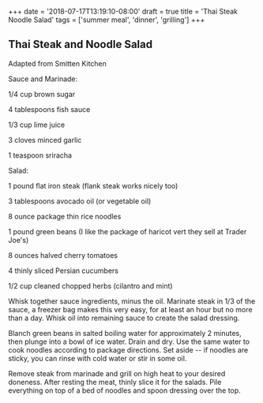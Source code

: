 +++
date = '2018-07-17T13:19:10-08:00'
draft = true
title = 'Thai Steak Noodle Salad'
tags = ['summer meal', 'dinner', 'grilling']
+++
## Thai Steak and Noodle Salad

Adapted from Smitten Kitchen

Sauce and Marinade:

1/4 cup brown sugar

4 tablespoons fish sauce

1/3 cup lime juice

3 cloves minced garlic

1 teaspoon sriracha

Salad:

1 pound flat iron steak (flank steak works nicely too)

3 tablespoons avocado oil (or vegetable oil)

8 ounce package thin rice noodles

1 pound green beans (I like the package of haricot vert they sell at Trader Joe's)

8 ounces halved cherry tomatoes

4 thinly sliced Persian cucumbers

1/2 cup cleaned chopped herbs (cilantro and mint)

Whisk together sauce ingredients, minus the oil.  Marinate steak in 1/3 of the sauce, a freezer bag makes this very easy, for at least an hour but no more than a day.    Whisk oil into remaining sauce to create the salad dressing.

Blanch green beans in salted boiling water for approximately 2 minutes, then plunge into a bowl of ice water.  Drain and dry.  Use the same water to cook noodles according to package directions.  Set aside -- if noodles are sticky, you can rinse with cold water or stir in some oil.

Remove steak from marinade and grill on high heat to your desired doneness.  After resting the meat, thinly slice it for the salads.  Pile everything on top of a bed of noodles and spoon dressing over the top.